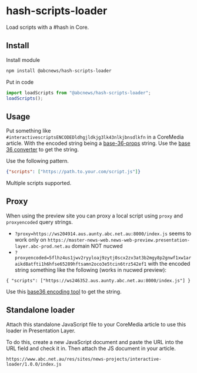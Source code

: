 # hash-scripts-loader

Load scripts with a #hash in Core.

## Install

Install module

```sh
npm install @abcnews/hash-scripts-loader
```

Put in code

```javascript
import loadScripts from "@abcnews/hash-scripts-loader";
loadScripts();
```

## Usage

Put something like `#interactivescriptsENCODEDldhgjldkjg3lk43nlkjbnsdlkfn` in a CoreMedia article. With the encoded string being a [base-36-props](https://github.com/abcnews/base-36-props) string. Use the [base 36 converter](https://www.abc.net.au/res/sites/news-projects/base-36-props-converter/1.0.0/) to get the string.

Use the following pattern.

```json
{"scripts": ["https://path.to.your.com/script.js"]}
```

Multiple scripts supported.

## Proxy

When using the preview site you can proxy a local script using `proxy` and `proxyencoded` query strings.

- `?proxy=https://ws204914.aus.aunty.abc.net.au:8000/index.js` seems to work only on `https://master-news-web.news-web-preview.presentation-layer.abc-prod.net.au` domain NOT nucwed
- `?proxyencoded=5flhz4us1jwv2ryyloaj9zytj0scx2zv3at3b2mgy8p2gnwf1xw1araikd8atfti1h6hfse65289hftsamn2oco3e5tcin6trz542ef1` with the encoded string something like the following (works in nucwed preview):

```
{ "scripts": ["https://ws246352.aus.aunty.abc.net.au:8000/index.js"] }
```

Use this [base36 encoding tool](https://www.abc.net.au/res/sites/news-projects/base-36-props-converter/1.0.0/) to get the string.

## Standalone loader

Attach this standalone JavaScript file to your CoreMedia article to use this loader in Presentation Layer.

To do this, create a new JavaScript document and paste the URL into the URL field and check it in. Then attach the JS document in your article.

`https://www.abc.net.au/res/sites/news-projects/interactive-loader/1.0.0/index.js`
